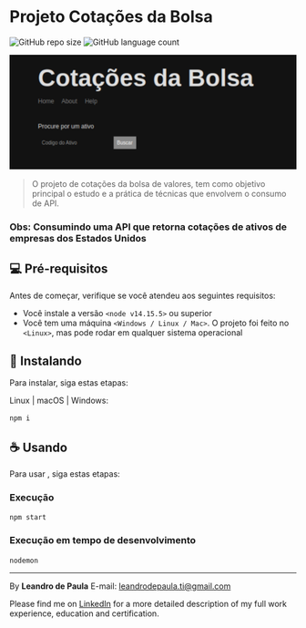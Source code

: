 # Projeto Cotações da Bolsa
![GitHub repo size](https://img.shields.io/github/repo-size/leandro-de-paula/cotacoes?style=for-the-badge)
![GitHub language count](https://img.shields.io/github/languages/count/leandro-de-paula/cotacoes?style=for-the-badge)

<img src="https://raw.githubusercontent.com/leandro-de-paula/cotacoes/master/public/img/cotacoes.png" alt="projeto cotações da bolsa">

> O projeto de cotações da bolsa de valores, tem como objetivo principal o estudo e a prática de técnicas que envolvem o consumo de API.

### Obs: Consumindo uma API que retorna cotações de ativos de empresas dos Estados Unidos

## 💻 Pré-requisitos

Antes de começar, verifique se você atendeu aos seguintes requisitos:
- Você instale a versão `<node v14.15.5>` ou superior
- Você tem uma máquina `<Windows / Linux / Mac>`. O projeto foi feito no `<Linux>`, mas pode rodar em qualquer sistema operacional


## 🚀 Instalando <cotacoes>

Para instalar,<cotacoes> siga estas etapas:

Linux | macOS | Windows:
```
npm i
```


## ☕ Usando <cotacoes>

Para usar <cotacoes>, siga estas etapas:

### Execução

```
npm start
```

### Execução em tempo de desenvolvimento

```
nodemon
```


---
By **Leandro de Paula**
E-mail: [leandrodepaula.ti@gmail.com](mailto:leandrodepaula.ti@gmail.com)

Please find me on [LinkedIn](https://www.linkedin.com/in/leandro-de-paula/) for a more detailed description of my full work experience, education and certification.